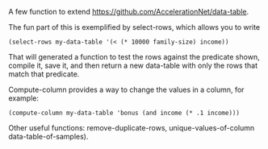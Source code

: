 A few function to extend https://github.com/AccelerationNet/data-table.

The fun part of this is exemplified by select-rows, which allows you to write

```common-lisp
(select-rows my-data-table '(< (* 10000 family-size) income))
```

That will generated a function to test the rows against the predicate shown, compile it, save it, 
and then return a new data-table with only the rows that match that predicate.

Compute-column provides a way to change the values in a column, for example:

```common-lisp
(compute-column my-data-table 'bonus (and income (* .1 income)))
```

Other useful functions: remove-duplicate-rows, unique-values-of-column data-table-of-samples).
